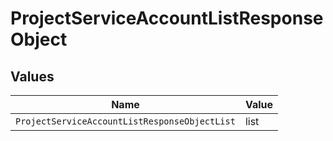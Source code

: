 # ProjectServiceAccountListResponseObject


## Values

| Name                                          | Value                                         |
| --------------------------------------------- | --------------------------------------------- |
| `ProjectServiceAccountListResponseObjectList` | list                                          |